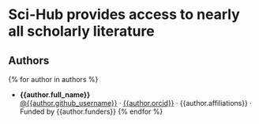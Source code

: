 # Sci-Hub provides access to nearly all scholarly literature

## Authors

{% for author in authors %}
+ **{{author.full_name}}**<br>
  [\@{{author.github_username}}](https://github.com/{{author.github_username}}) ·
  [{{author.orcid}}](https://orcid.org/{{author.orcid}}) ·
  {{author.affiliations}} ·
  Funded by {{author.funders}}
{% endfor %}

